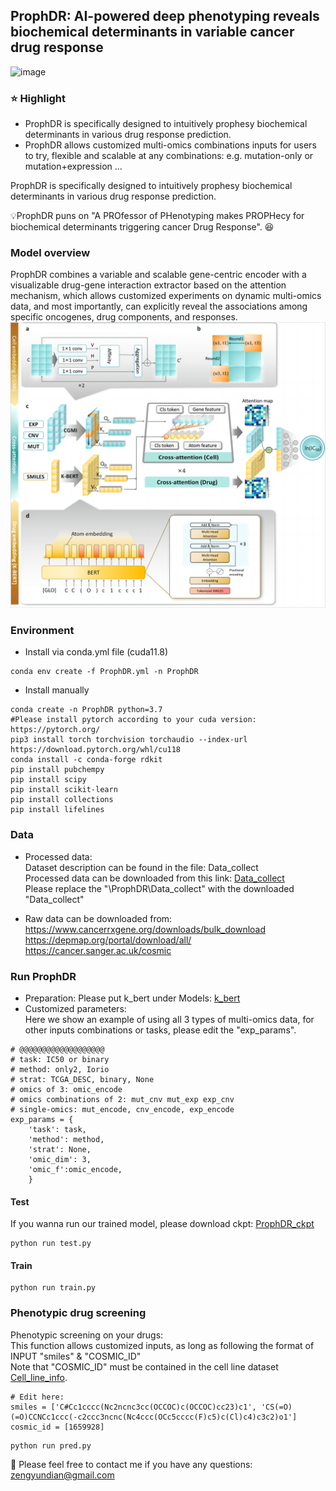 ## ProphDR: AI-powered deep phenotyping reveals biochemical determinants in variable cancer drug response   
![image](https://github.com/zengydd/ProphDR/blob/main/IMG/Fig0_abstract.png)  

### ⭐ Highlight
* ProphDR is specifically designed to intuitively prophesy biochemical determinants in various drug response prediction.
* ProphDR allows customized multi-omics combinations inputs for users to try, flexible and scalable at any combinations: e.g. mutation-only or mutation+expression ...

ProphDR is specifically designed to intuitively prophesy biochemical determinants in various drug response prediction. 

  
💡ProphDR puns on "A PROfessor of PHenotyping makes PROPHecy for biochemical determinants triggering cancer Drug Response". 😆
### Model overview
ProphDR combines a variable and scalable gene-centric encoder with a visualizable drug-gene interaction extractor based on the attention mechanism, which allows customized experiments on dynamic multi-omics data, and most importantly, can explicitly reveal the associations among specific oncogenes, drug components, and responses.  
![model_overview](https://github.com/zengydd/ProphDR/blob/main/IMG/Fig1.png)

### Environment
* Install via conda.yml file (cuda11.8)
```
conda env create -f ProphDR.yml -n ProphDR
```
  
* Install manually  

```
conda create -n ProphDR python=3.7
#Please install pytorch according to your cuda version: https://pytorch.org/
pip3 install torch torchvision torchaudio --index-url https://download.pytorch.org/whl/cu118
conda install -c conda-forge rdkit
pip install pubchempy
pip install scipy
pip install scikit-learn
pip install collections
pip install lifelines
```  

### Data  
* Processed data:  
Dataset description can be found in the file: Data_collect  
Processed data can be downloaded from this link: [Data_collect](https://drive.google.com/file/d/1BeNPExNxbVQDOKbmvME6npDPiY0e_kG8/view?usp=sharing)   
Please replace the "\ProphDR\Data_collect" with the downloaded "Data_collect"  

* Raw data can be downloaded from:  
https://www.cancerrxgene.org/downloads/bulk_download  
https://depmap.org/portal/download/all/  
https://cancer.sanger.ac.uk/cosmic

### Run ProphDR
* Preparation: Please put k_bert under Models: [k_bert](https://drive.google.com/file/d/1h-Ve-2fpYH6P8epfsHezJsxK2PRKFnc2/view?usp=drive_link)    
* Customized parameters:  
Here we show an example of using all 3 types of multi-omics data, for other inputs combinations or tasks, please edit the "exp_params".  
```
# @@@@@@@@@@@@@@@@@@@
# task: IC50 or binary
# method: only2, Iorio
# strat: TCGA_DESC, binary, None
# omics of 3: omic_encode
# omics combinations of 2: mut_cnv mut_exp exp_cnv
# single-omics: mut_encode, cnv_encode, exp_encode
exp_params = {
    'task': task,
    'method': method,
    'strat': None,
    'omic_dim': 3,
    'omic_f':omic_encode,
    }
```
#### Test
If you wanna run our trained model, please download ckpt: [ProphDR_ckpt](https://drive.google.com/file/d/15bzGyW5V6JNSypt4f86XJOPHnr_1OHmg/view?usp=drive_link)   
```
python run test.py
```

#### Train
```
python run train.py
```

### Phenotypic drug screening  
Phenotypic screening on your drugs:  
This function allows customized inputs, as long as following the format of INPUT "smiles" & "COSMIC_ID"  
Note that "COSMIC_ID" must be contained in the cell line dataset [Cell_line_info](https://github.com/zengydd/ProphDR/tree/main/data_collect).  
```
# Edit here:
smiles = ['C#Cc1cccc(Nc2ncnc3cc(OCCOC)c(OCCOC)cc23)c1', 'CS(=O)(=O)CCNCc1ccc(-c2ccc3ncnc(Nc4ccc(OCc5cccc(F)c5)c(Cl)c4)c3c2)o1']
cosmic_id = [1659928]
```

```
python run pred.py
```
  
🌻 Please feel free to contact me if you have any questions: zengyundian@gmail.com   
